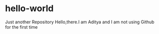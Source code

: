 # hello-world
Just another Repository 
Hello,there.I am Aditya and I am not using Github for the first time 
